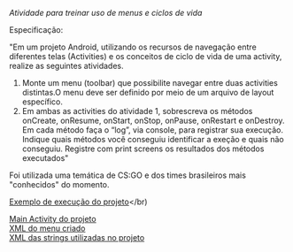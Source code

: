*Atividade para treinar uso de menus e ciclos de vida*

Especificação:

"Em um projeto Android, utilizando os recursos de navegação entre diferentes telas (Activities) e os 
conceitos de ciclo de vida de uma activity, realize as seguintes atividades.</br>
1. Monte um menu (toolbar) que possibilite navegar entre duas activities distintas.O menu 
deve ser definido por meio de um arquivo de layout específico.</br>
2. Em ambas as activities do atividade 1, sobrescreva os métodos onCreate, onResume, 
onStart, onStop, onPause, onRestart e onDestroy. Em cada método faça o “log”, via 
console, para registrar sua execução. Indique quais métodos você conseguiu identificar a 
exeção e quais não conseguiu. Registre com print screens os resultados dos métodos 
executados"</br>

Foi utilizada uma temática de CS:GO e dos times brasileiros mais "conhecidos" do momento.

[Exemplo de execução do projeto]()</br)

[Main Activity do projeto](https://github.com/MatheusHeck2001/menusAndroid/blob/main/src/main/java/com/example/atividade4/MainActivity.java)</br>
[XML do menu criado](https://github.com/MatheusHeck2001/menusAndroid/blob/main/src/main/res/menu/menu_main.xml)</br>
[XML das strings utilizadas no projeto](https://github.com/MatheusHeck2001/menusAndroid/blob/main/src/main/res/values/strings.xml)</br>
